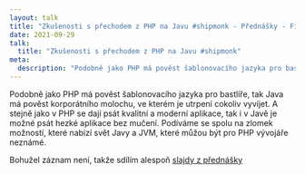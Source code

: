```yaml
---
layout: talk
title: "Zkušenosti s přechodem z PHP na Javu #shipmonk - Přednášky - Filip Procházka"
date: 2021-09-29
talk:
  title: "Zkušenosti s přechodem z PHP na Javu #shipmonk"
meta:
  description: "Podobně jako PHP má pověst šablonovacího jazyka pro bastlíře, tak Java má pověst korporátního molochu, ve kterém je utrpení cokoliv vyvíjet. A stejně jako v PHP se dají psát kvalitní a moderní aplikace, tak i v Javě je možné psát hezké aplikace bez mučení. Podíváme se spolu na zlomek možností, které nabízí svět Javy a JVM, které můžou být pro PHP vývojáře neznámé."
---
```


Podobně jako PHP má pověst šablonovacího jazyka pro bastlíře, tak Java má pověst korporátního molochu, ve kterém je utrpení cokoliv vyvíjet.
A stejně jako v PHP se dají psát kvalitní a moderní aplikace, tak i v Javě je možné psát hezké aplikace bez mučení.
Podíváme se spolu na zlomek možností, které nabízí svět Javy a JVM, které můžou být pro PHP vývojáře neznámé.

Bohužel záznam není, takže sdílím alespoň [slajdy z přednášky][slides]

[slides]: https://docs.google.com/presentation/d/1V3gQRPM3VX8qf9cvTwKGGkkiWkk9q7eve23pr7KHqRk/edit?usp=sharing
